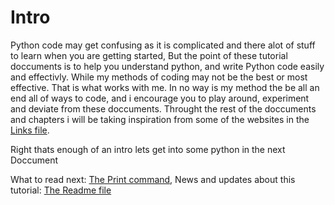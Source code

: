 # Intro
Python code may get confusing as it is complicated and there alot of stuff to learn when you are getting started, 
But the point of these tutorial doccuments is to help you understand python, and write Python code easily and effectivly. While my methods of coding may not be the best or most 
effective. That is what works with me. In no way is my method the be all an end all of ways to code, and i encourage you to play around, experiment and deviate from these doccuments. 
Throught the rest of the doccuments and chapters i will be taking inspiration from some of the websites in the [Links file](../Links.md).

Right thats enough of an intro lets get into some python in the next Doccument



What to read next: [The Print command](2-print.md), News and updates about this tutorial: [The Readme file](../README.md)
